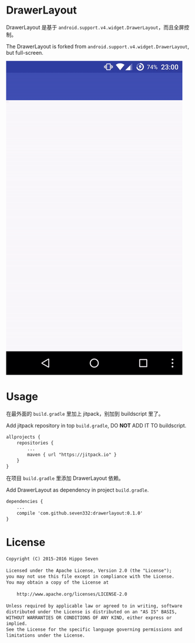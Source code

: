# DrawerLayout

DrawerLayout 是基于 `android.support.v4.widget.DrawerLayout`，而且全屏控制。

The DrawerLayout is forked from `android.support.v4.widget.DrawerLayout`, but full-screen.

![demo](art/demo.gif)


# Usage

在最外面的 `build.gradle` 里加上 jitpack，别加到 buildscript 里了。

Add jitpack repository in top `build.gradle`, DO **NOT** ADD IT TO buildscript.

    allprojects {
        repositories {
            ...
            maven { url "https://jitpack.io" }
        }
    }

在项目 `build.gradle` 里添加 DrawerLayout 依赖。

Add DrawerLayout as dependency in project `build.gradle`.

    dependencies {
        ...
        compile 'com.github.seven332:drawerlayout:0.1.0'
    }


# License

    Copyright (C) 2015-2016 Hippo Seven

    Licensed under the Apache License, Version 2.0 (the "License");
    you may not use this file except in compliance with the License.
    You may obtain a copy of the License at

        http://www.apache.org/licenses/LICENSE-2.0

    Unless required by applicable law or agreed to in writing, software
    distributed under the License is distributed on an "AS IS" BASIS,
    WITHOUT WARRANTIES OR CONDITIONS OF ANY KIND, either express or implied.
    See the License for the specific language governing permissions and
    limitations under the License.
